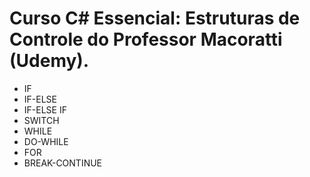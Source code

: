 # Curso C# Essencial: Estruturas de Controle do Professor Macoratti (Udemy).
- IF
- IF-ELSE
- IF-ELSE IF
- SWITCH
- WHILE
- DO-WHILE
- FOR
- BREAK-CONTINUE
